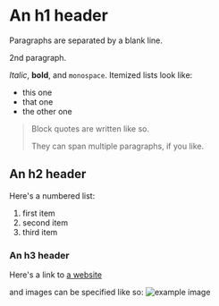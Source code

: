 # An h1 header

Paragraphs are separated by a blank line.

2nd paragraph.

*Italic*, **bold**, and `monospace`. Itemized lists
look like:

* this one
* that one
* the other one

> Block quotes are
> written like so.
>
> They can span multiple paragraphs,
> if you like.

## An h2 header

Here's a numbered list:

 1. first item
 2. second item
 3. third item

### An h3 header


Here's a link to [a website](http://foo.bar)

and images can be specified like so:
![example image](example-image.jpg "An exemplary image")
